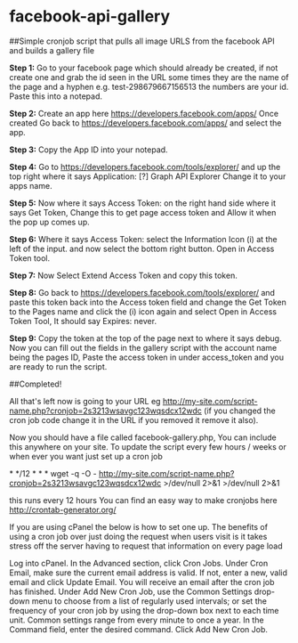 # facebook-api-gallery
##Simple cronjob script that pulls all image URLS from the facebook API and builds a gallery file

**Step 1:** Go to your facebook page which should already be created, if not create one and grab the id seen in the URL some times they are the name of the page and a hyphen e.g. test-298679667156513 the numbers are your id. Paste this into a notepad.

**Step 2:** Create an app here https://developers.facebook.com/apps/ Once created Go back to https://developers.facebook.com/apps/ and select the app.

**Step 3:** Copy the App ID into your notepad.

**Step 4:** Go to https://developers.facebook.com/tools/explorer/ and up the top right where it says Application: [?] Graph API Explorer Change it to your apps name.

**Step 5:** Now where it says Access Token: on the right hand side where it says Get Token, Change this to get page access token and Allow it when the pop up comes up.

**Step 6:** Where it says Access Token: select the Information Icon (i) at the left of the input. and now select the bottom right button. Open in Access Token tool.

**Step 7:** Now Select Extend Access Token and copy this token.

**Step 8:** Go back to https://developers.facebook.com/tools/explorer/ and paste this token back into the Access token field and change the Get Token to the Pages name and click the (i) icon again and select Open in Access Token Tool, It should say Expires: never.

**Step 9:** Copy the token at the top of the page next to where it says debug. Now you can fill out the fields in the gallery script with the account name being the pages ID, Paste the access token in under access_token and you are ready to run the script.

##Completed!

All that's left now is going to your URL eg http://my-site.com/script-name.php?cronjob=2s3213wsavgc123wqsdcx12wdc  (if you changed the cron job code change it in the URL if you removed it remove it also).

Now you should have a file called facebook-gallery.php, You can include this anywhere on your site. To update the script every few hours / weeks or when ever you want just set up a cron job

\* */12 * * * wget -q -O - http://my-site.com/script-name.php?cronjob=2s3213wsavgc123wqsdcx12wdc >/dev/null 2>&1 >/dev/null 2>&1

this runs every 12 hours 
You can find an easy way to make cronjobs here http://crontab-generator.org/ 

If you are using cPanel the below is how to set one up.
The benefits of using a cron job over just doing the request when users visit is it takes stress off the server having to request that information on every page load

Log into cPanel.
In the Advanced section, click Cron Jobs.
Under Cron Email, make sure the current email address is valid. If not, enter a new, valid email and click Update Email. You will receive an email after the cron job has finished.
Under Add New Cron Job, use the Common Settings drop-down menu to choose from a list of regularly used intervals; or set the frequency of your cron job by using the drop-down box next to each time unit. Common settings range from every minute to once a year.
In the Command field, enter the desired command.
Click Add New Cron Job.






